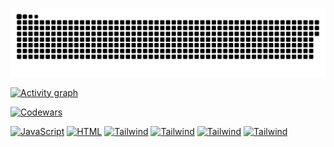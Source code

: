 

<p align="center">
 <img width="600" src="github-snake.svg" alt="snake"/>
</p>



[![Activity graph](https://github-readme-activity-graph.vercel.app/graph?username=Afpia&custom_title=Afpia%20Graph&theme=high-contrast)]()


[![Codewars](https://www.codewars.com/users/Afpia/badges/large)]()



[![JavaScript](https://img.shields.io/badge/-JavaScript-black?style=for-the-badge&logo=javascript)]()
[![HTML](https://img.shields.io/badge/-HTML-black?style=for-the-badge&logo=html5)]()
[![Tailwind](https://img.shields.io/badge/-Tailwind-black?style=for-the-badge&logo=tailwindcss&logoColor=#06B6D4)]()
[![Tailwind](https://img.shields.io/badge/-git-black?style=for-the-badge&logo=git&logoColor=#F05032)]()
[![Tailwind](https://img.shields.io/badge/-sass-black?style=for-the-badge&logo=sass&logoColor=#CC6699)]()
[![Tailwind](https://img.shields.io/badge/-css-black?style=for-the-badge&logo=https://icons8.com/icon/21278/css3&logoColor=#CC6699)]()

